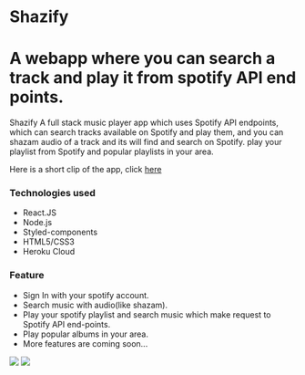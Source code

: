 # Shazify
<h1>A webapp where you can search a track and play it from spotify API end points.</h1>
<p>
Shazify A full stack music player app which uses Spotify API endpoints, which can search tracks available on Spotify and play them, and you can shazam audio of a track and its will find and search on Spotify. play your playlist from Spotify and popular playlists in your area.
</p>
<p>Here is a short clip of the app, click <a rel="noreferrer" target="_blank" href='https://youtu.be/L3bMfqALPP4'>here</a></p> 

  <h3>Technologies used </h3>
<ul>
    <li>React.JS </li>
    <li>Node.js</li>
    <li>Styled-components</li>
    <li>HTML5/CSS3</li>
    <li>Heroku Cloud</li>
</ul>
<h3>Feature </h3>
<ul>
  <li>Sign In with your spotify account.</li>
  <li>Search music with audio(like shazam).</li>
  <li>Play your spotify playlist and search music which make request to Spotify API end-points.</li>
  <li>Play popular albums in your area.</li>
  <li>More features are coming soon...</li>
</ul>
<img src='https://user-images.githubusercontent.com/25881325/63230593-0f63af80-c20f-11e9-8ea4-5123ded5332f.png'/>
<img src='https://user-images.githubusercontent.com/25881325/63228091-c7349500-c1ee-11e9-842e-ae911c34e2e8.png'/>

